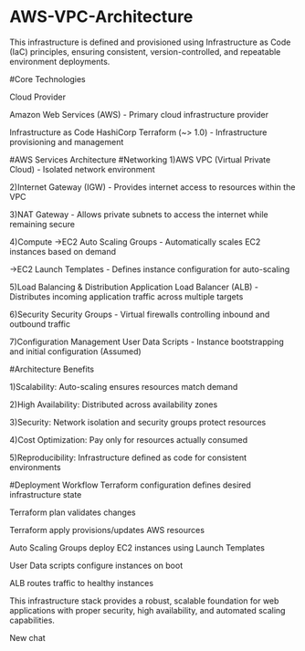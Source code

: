 # AWS-VPC-Architecture
This infrastructure is defined and provisioned using Infrastructure as Code (IaC) principles, ensuring consistent, version-controlled, and repeatable environment deployments.

#Core Technologies

Cloud Provider

Amazon Web Services (AWS) - Primary cloud infrastructure provider

Infrastructure as Code
HashiCorp Terraform (~> 1.0) - Infrastructure provisioning and management

#AWS Services Architecture
#Networking
1)AWS VPC (Virtual Private Cloud) - Isolated network environment

2)Internet Gateway (IGW) - Provides internet access to resources within the VPC

3)NAT Gateway - Allows private subnets to access the internet while remaining secure

4)Compute
->EC2 Auto Scaling Groups - Automatically scales EC2 instances based on demand

->EC2 Launch Templates - Defines instance configuration for auto-scaling

5)Load Balancing & Distribution
Application Load Balancer (ALB) - Distributes incoming application traffic across multiple targets

6)Security
Security Groups - Virtual firewalls controlling inbound and outbound traffic

7)Configuration Management
User Data Scripts - Instance bootstrapping and initial configuration (Assumed)

#Architecture Benefits

1)Scalability: Auto-scaling ensures resources match demand

2)High Availability: Distributed across availability zones

3)Security: Network isolation and security groups protect resources

4)Cost Optimization: Pay only for resources actually consumed

5)Reproducibility: Infrastructure defined as code for consistent environments

#Deployment Workflow
Terraform configuration defines desired infrastructure state

Terraform plan validates changes

Terraform apply provisions/updates AWS resources

Auto Scaling Groups deploy EC2 instances using Launch Templates

User Data scripts configure instances on boot

ALB routes traffic to healthy instances

This infrastructure stack provides a robust, scalable foundation for web applications with proper security, high availability, and automated scaling capabilities.

New chat
